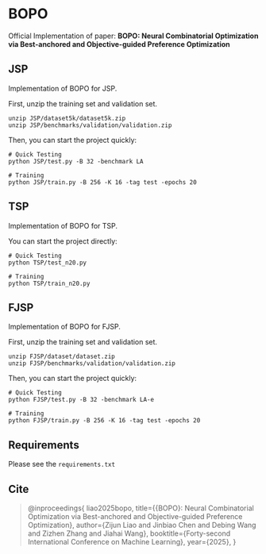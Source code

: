 # BOPO

Official Implementation of paper: **BOPO: Neural Combinatorial Optimization via Best-anchored and Objective-guided Preference Optimization**

## JSP

Implementation of BOPO for JSP.

First, unzip the training set and validation set.

```shell
unzip JSP/dataset5k/dataset5k.zip
unzip JSP/benchmarks/validation/validation.zip
```

Then, you can start the project quickly:

```shell
# Quick Testing
python JSP/test.py -B 32 -benchmark LA 

# Training
python JSP/train.py -B 256 -K 16 -tag test -epochs 20 
```

## TSP

Implementation of BOPO for TSP.

You can start the project directly:

```shell
# Quick Testing
python TSP/test_n20.py

# Training
python TSP/train_n20.py 
```

## FJSP

Implementation of BOPO for FJSP.

First, unzip the training set and validation set.

```shell
unzip FJSP/dataset/dataset.zip
unzip FJSP/benchmarks/validation/validation.zip
```

Then, you can start the project quickly:

```shell
# Quick Testing
python FJSP/test.py -B 32 -benchmark LA-e 

# Training
python FJSP/train.py -B 256 -K 16 -tag test -epochs 20 
```

## Requirements

Please see the `requirements.txt`

## Cite

> @inproceedings{
> liao2025bopo,
> title={{BOPO}: Neural Combinatorial Optimization via Best-anchored and Objective-guided Preference Optimization},
> author={Zijun Liao and Jinbiao Chen and Debing Wang and Zizhen Zhang and Jiahai Wang},
> booktitle={Forty-second International Conference on Machine Learning},
> year={2025},
> }
